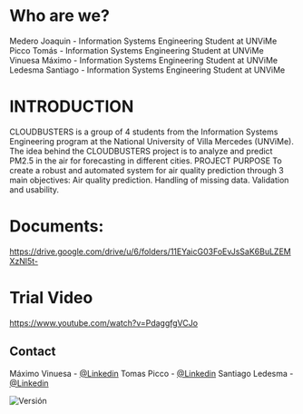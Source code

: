 # Who are we?
Medero Joaquin - Information Systems Engineering Student at UNViMe 
Picco Tomás - Information Systems Engineering Student at UNViMe 
Vinuesa Máximo - Information Systems Engineering Student at UNViMe 
Ledesma Santiago - Information Systems Engineering Student at UNViMe

# INTRODUCTION
CLOUDBUSTERS is a group of 4 students from the Information Systems Engineering program at the National University of Villa Mercedes (UNViMe). The idea behind the CLOUDBUSTERS project is to analyze and predict PM2.5 in the air for forecasting in different cities.
PROJECT PURPOSE
To create a robust and automated system for air quality prediction through 3 main objectives:
Air quality prediction.
Handling of missing data.
Validation and usability.


# Documents:
https://drive.google.com/drive/u/6/folders/11EYaicG03FoEvJsSaK6BuLZEMXzNl5t-

# Trial Video
https://www.youtube.com/watch?v=PdaggfgVCJo

## Contact

Máximo Vinuesa - [@Linkedin](https://www.linkedin.com/in/maximo-vinuesa/)
Tomas Picco - [@Linkedin](https://www.linkedin.com/in/tomaspicco/)
Santiago Ledesma - [@Linkedin](https://www.linkedin.com/in/santiago-ledesma-4b1221325?utm_source=share&utm_campaign=share_via&utm_content=profile&utm_medium=android_app)

![Versión](https://img.shields.io/badge/version-1.5.2-blue.svg)
